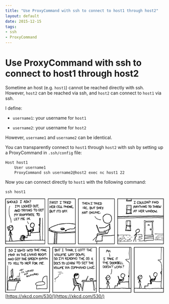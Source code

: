 ```yaml
---
title: "Use ProxyCommand with ssh to connect to host1 through host2"
layout: default
date: 2015-12-15
tags:
- ssh
- ProxyCommand
---
```


# Use ProxyCommand with ssh to connect to host1 through host2

Sometime an host (e.g. `host1`) cannot be reached directly with ssh. However,
`host2` can be reached via ssh, and `host2` can connect to `host1` via ssh.

I define:

- `username1`: your username for `host1`

- `username2`: your username for `host2`

However, `username1` and `username2` can be identical.

You can transparently connect to `host1` through `host2` with ssh by setting up
a ProxyCommand in `.ssh/config` file:

    Host host1
        User username1
        ProxyCommand ssh username2@host2 exec nc host1 22

Now you can connect directly to `host1` with the following command:

    ssh host1

![XKCD comics](/assets/im_an_idiot.png)
[https://xkcd.com/530/](https://xkcd.com/530/)
